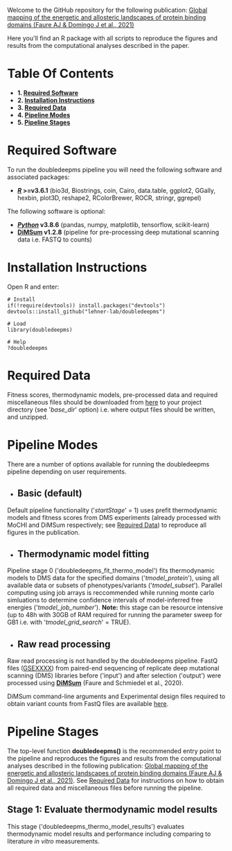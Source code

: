 Welcome to the GitHub repository for the following publication: [Global mapping of the energetic and allosteric landscapes of protein binding domains (Faure AJ & Domingo J et al., 2021)]()

Here you'll find an R package with all scripts to reproduce the figures and results from the computational analyses described in the paper.

# Table Of Contents

* **1. [Required Software](#required-software)**
* **2. [Installation Instructions](#installation-instructions)**
* **3. [Required Data](#required-data)**
* **4. [Pipeline Modes](#pipeline-modes)**
* **5. [Pipeline Stages](#pipeline-stages)**

# Required Software

To run the doubledeepms pipeline you will need the following software and associated packages:

* **[_R_](https://www.r-project.org/) >=v3.6.1** (bio3d, Biostrings, coin, Cairo, data.table, ggplot2, GGally, hexbin, plot3D, reshape2, RColorBrewer, ROCR, stringr, ggrepel)

The following software is optional:

* **[_Python_](https://www.python.org/) v3.8.6** (pandas, numpy, matplotlib, tensorflow, scikit-learn) 
* **[DiMSum](https://github.com/lehner-lab/DiMSum) v1.2.8** (pipeline for pre-processing deep mutational scanning data i.e. FASTQ to counts)

# Installation Instructions

Open R and enter:

```
# Install
if(!require(devtools)) install.packages("devtools")
devtools::install_github("lehner-lab/doubledeepms")

# Load
library(doubledeepms)

# Help
?doubledeepms
```

# Required Data

Fitness scores, thermodynamic models, pre-processed data and required miscellaneous files should be downloaded from [here]() to your project directory (see '_base_dir_' option) i.e. where output files should be written, and unzipped.

# Pipeline Modes

There are a number of options available for running the doubledeepms pipeline depending on user requirements.

* ## Basic (default)

Default pipeline functionality ('_startStage_' = 1) uses prefit thermodynamic models and fitness scores from DMS experiments (already processed with MoCHI and DiMSum respectively; see [Required Data](#required-data)) to reproduce all figures in the publication.

* ## Thermodynamic model fitting

Pipeline stage 0 ('doubledeepms_fit_thermo_model') fits thermodynamic models to DMS data for the specified domains ('_tmodel_protein_'), using all available data or subsets of phenotypes/variants ('_tmodel_subset_'). Parallel computing using job arrays is reccommended while running monte carlo simluations to determine confidence intervals of model-inferred free energies ('_tmodel_job_number_'). **Note:** this stage can be resource intensive (up to 48h with 30GB of RAM required for running the parameter sweep for GB1 i.e. with '_tmodel_grid_search_' = TRUE). 

* ## Raw read processing

Raw read processing is not handled by the doubledeepms pipeline. FastQ files ([GSEXXXX](https://www.ncbi.nlm.nih.gov/geo/query/acc.cgi?acc=GSEXXXX)) from paired-end sequencing of replicate deep mutational scanning (DMS) libraries before ('input') and after selection ('output') were processed using **[DiMSum](https://github.com/lehner-lab/DiMSum)** (Faure and Schmiedel et al., 2020).

DiMSum command-line arguments and Experimental design files required to obtain variant counts from FastQ files are available [here]().

# Pipeline Stages

The top-level function **doubledeepms()** is the recommended entry point to the pipeline and reproduces the figures and results from the computational analyses described in the following publication: [Global mapping of the energetic and allosteric landscapes of protein binding domains (Faure AJ & Domingo J et al., 2021)](). See [Required Data](#required-data) for instructions on how to obtain all required data and miscellaneous files before running the pipeline.

## Stage 1: Evaluate thermodynamic model results

This stage ('doubledeepms_thermo_model_results') evaluates thermodynamic model results and performance including comparing to literature _in vitro_ measurements.



